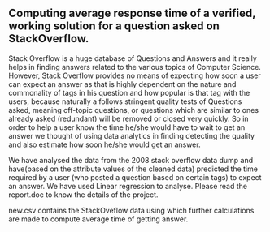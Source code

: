 ## Computing average response time of a verified, working solution for a question asked on StackOverflow.

Stack Overflow is a huge database of Questions and Answers and it really helps in finding answers related to the various topics of Computer Science. However, Stack Overflow provides no means of expecting how soon a user can expect an answer as that is highly dependent on the nature and commonality of tags in his question and how popular is that tag with the users, because naturally a follows stringent quality tests of Questions asked, meaning off-topic questions, or questions which are similar to ones already asked (redundant) will be removed or closed very quickly. So in order to help a user know the time he/she would have to wait to get an answer we thought of using data analytics in finding detecting the quality and also estimate how soon he/she would get an answer.

We have analysed the data from the 2008 stack overflow data dump and have(based on the attribute values of the cleaned data) predicted the time required by a user (who posted a question based on certain tags) to expect an answer. We have used Linear regression to analyse. Please read the report.doc to know the details of the project.

new.csv contains the StackOveflow data using which further calculations are made to compute average time of getting answer.

